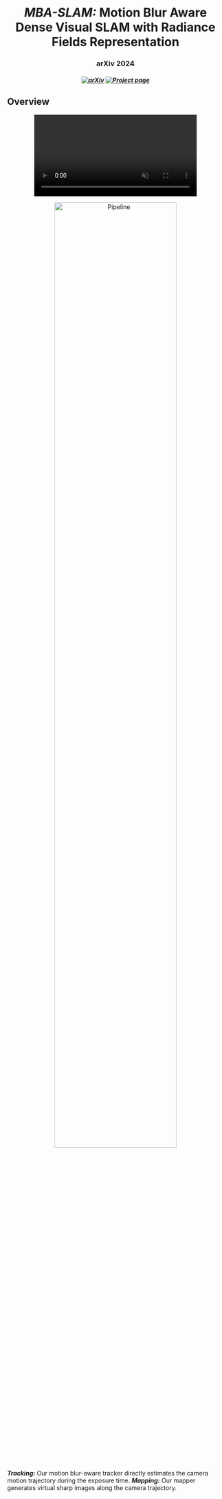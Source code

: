 <h1 align=center font-weight:100> <strong><i>MBA-SLAM:</i></strong> Motion Blur Aware Dense Visual SLAM with Radiance Fields Representation</h1>

<h3 align="center">arXiv 2024</h3>

<h5 align="center">

[![arXiv](https://img.shields.io/badge/ArXiv-2411.08279-b31b1b.svg?logo=arXiv)](https://arxiv.org/abs/2411.08279)
[![Project page](https://img.shields.io/badge/Project-Page-brightgreen)](https://wangpeng000.github.io/MBA-SLAM/)

## Overview
<p align="center">
    <!-- <img src="./assets/teaser1.png" alt="Pipeline" style="width:75%; height:auto;"> -->
    <video autoplay loop controls src="./assets/MBA-SLAM.mp4" muted="true" style="width:75%; height:auto;>
</p>

<div>
Given a sequence of severe motion blurred images and depth, MBA-SLAM can accurately estimate the <strong><i>local camera motion trajectory</i></strong> of each blurred image within the exposure time and recovers the high quality 3D scene.

## Pipeline
<p align="center">
    <img src="./assets/pipeline.png" alt="Pipeline" style="width:75%; height:auto;">
</p>

<div>
<strong><i>Tracking:</i></strong> Our motion blur-aware tracker directly estimates the camera motion trajectory during the exposure time. <strong><i>Mapping:</i></strong> Our mapper generates virtual sharp images along the camera trajectory.